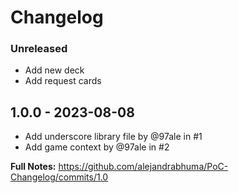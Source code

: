 # Changelog

### Unreleased
- Add new deck
- Add request cards
## 1.0.0 - 2023-08-08
- Add underscore library file by @97ale in #1
- Add game context by @97ale in #2

**Full Notes:** https://github.com/alejandrabhuma/PoC-Changelog/commits/1.0

